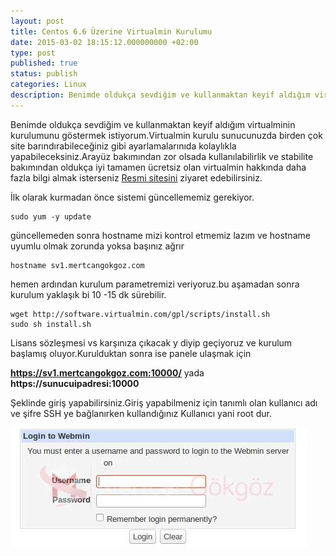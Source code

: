 ```yaml
---
layout: post
title: Centos 6.6 Üzerine Virtualmin Kurulumu
date: 2015-03-02 18:15:12.000000000 +02:00
type: post
published: true
status: publish
categories: Linux
description: Benimde oldukça sevdiğim ve kullanmaktan keyif aldığım virtualminin kurulumunu göstermek istiyorum.Virtualmin kurulu sunucunuzda birden çok site
---
```

Benimde oldukça sevdiğim ve kullanmaktan keyif aldığım virtualminin kurulumunu göstermek istiyorum.Virtualmin kurulu sunucunuzda birden çok site barındırabileceğiniz gibi ayarlamalarınıda kolaylıkla yapabileceksiniz.Arayüz bakımından zor olsada kullanılabilirlik ve stabilite bakımından oldukça iyi tamamen ücretsiz olan virtualmin hakkında daha fazla bilgi almak isterseniz [Resmi sitesini](http://www.virtualmin.com/) ziyaret edebilirsiniz.

İlk olarak kurmadan önce sistemi güncellememiz gerekiyor.

    sudo yum -y update

güncellemeden sonra hostname mizi kontrol etmemiz lazım ve hostname uyumlu olmak zorunda yoksa başınız ağrır

    hostname sv1.mertcangokgoz.com

hemen ardından kurulum parametremizi veriyoruz.bu aşamadan sonra kurulum yaklaşık bi 10 -15 dk sürebilir.

    wget http://software.virtualmin.com/gpl/scripts/install.sh
    sudo sh install.sh

Lisans sözleşmesi vs karşınıza çıkacak y diyip geçiyoruz ve kurulum başlamış oluyor.Kurulduktan sonra ise panele ulaşmak için

**https://sv1.mertcangokgoz.com:10000/** yada **https://sunucuipadresi:10000**

Şeklinde giriş yapabilirsiniz.Giriş yapabilmeniz için tanımlı olan kullanıcı adı ve şifre SSH ye bağlanırken kullandığınız Kullanıcı yani root dur.

![virtualminloginscreen](/assets/virtualminloginscreen.jpg)
